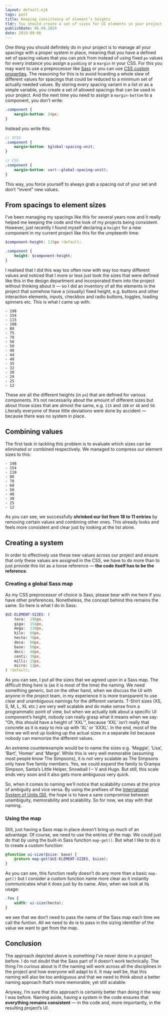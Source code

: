 ```yaml
---
layout: default.njk
tags: post
title: Keeping consistency of element’s heights
tldr: You should create a set of sizes for UI elements in your project, so you are more consistent when it comes to the height of individual elements and the overall vertical appearance of your UI.
publishDate: 06.09.2019 
date: 2019-09-06
---
```


One thing you should definitely do in your project is to manage all your spacings with a proper system in place, meaning that you have a defined set of spacing values that you can pick from instead of using fixed `px` values for every instance you assign a `padding` or a `margin` in your CSS. For this you may want to use a preprocessor like [Sass](https://sass-lang.com) or you can use [CSS custom properties](https://developer.mozilla.org/en-US/docs/Web/CSS/--*). The reasoning for this is to avoid hoarding a whole slew of different values for spacings that could be reduced to a minimum set of actually needed values. By storing every spacing variant in a list or as a simple variable, you create a set of allowed spacings that can be used in your project. And the next time you need to assign a `margin-bottom` to a component, you don’t write:

```css
.component {
    margin-bottom: 24px;
}
```

Instead you write this:

```scss
// SCSS
.component {
    margin-bottom: $global-spacing-unit;
}

// CSS
.component {
    margin-bottom: var(--global-spacing-unit);
}
```

This way, you force yourself to always grab a spacing out of your set and don’t “invent” new values.

## From spacings to element sizes

I’ve been managing my spacings like this for several years now and it really helped me keeping the code and the look of my projects being consistent. However, just recently I found myself declaring a `height` for a new component in my current project like this for the umpteenth time:

```scss
$component-height: 115px !default;

.component {
    height: $component-height;
}
```

I realised that I did this way too often now with way too many different values and noticed that I more or less just took the sizes that were defined like this in the design department and incorporated them into the project without thinking about it — so I did an inventory of all the elements in the project that somehow have a (visually) fixed height, e.g. buttons and other interaction elements, inputs, checkbox and radio buttons, toggles, loading spinners etc. This is what I came up with:

```
- 198
- 154
- 115
- 108
- 80
- 75
- 70
- 58
- 50
- 48
- 44
- 40
- 35
- 32
- 30
- 29
- 25
- 12
```

These are all the different heights (in `px`) that are defined for various components. It’s not necessarily about the amount of different sizes but about those sizes that are almost the same, e.g. `115` and `108` or `48` and `50`. Literally everyone of these little deviations were done by accident — because there was no system in place.

## Combining values

The first task in tackling this problem is to evaluate which sizes can be eliminated or combined respectively. We managed to compress our element sizes to this:

```
- 198
- 154
- 110
- 80
- 70
- 60
- 50
- 40
- 30
- 25
- 12
```

As you can see, we successfully **shrinked our list from 18 to 11 entries** by removing certain values and combining other ones. This already looks and feels more consistent and clear just by looking at the list alone.

## Creating a system

In order to effectively use these new values across our project and ensure that only these values are assigned in the CSS, we have to do more than to just provide this list as a loose reference — **the code itself has to be the reference**.

### Creating a global Sass map

As my CSS preprocessor of choice is Sass, please bear with me here if you have other preferences. Nonetheless, the concept behind this remains the same. So here is what I do in Sass:

```scss
$UI-ELEMENT-SIZES: (
    tera:  198px,
    giga:  154px,
    mega:  110px,
    kilo:  80px,
    hecto: 70px,
    deca:  60px,
    base:  50px,
    deci:  40px,
    centi: 30px,
    milli: 25px,
    micro: 12px,
) !default;
```

As you can see, I put all the sizes that we agreed upon in a Sass map. The difficult thing here is (as it is most of the time) the naming. We need something generic, but on the other hand, when we discuss the UI with anyone in the project team, in my experience it is more transparent to use clear and unambiguous namings for the different variants. T-Shirt sizes (XS, S, M, L, XL etc.) are very well scalable and do make sense from a programmatic point of view, but when we actually _talk_ about a specific UI component’s height, nobody can really grasp what it means when we say: “Oh, this should have a height of ‘XXL’”, because ‘XXL’ isn’t really that concrete as it is easy to mix up with ‘XL’ or ‘XXXL’. In the end, most of the time we will end up looking up the actual sizes in a separate list because nobody can memorize the different values.

An extreme counterexample would be to name the sizes e.g. ‘Maggie’, ‘Lisa’, ‘Bart’, ‘Homer’ and ‘Marge’. While this is very well memorable (assuming most people know The Simpsons), it is not very scalable as The Simpsons only have five family members. Yes, we could expand the family to Grampa Simpson, Santa’s Little Helper, Snowball I – V and Hugo. But still, this scale ends very soon and it also gets more ambiguous very quick.

So, when it comes to naming we’ll notice that scalability comes at the price of ambiguity and vice versa. By using the prefixes of the [International System of Units (SI)](https://en.wikipedia.org/wiki/International_System_of_Units#Prefixes), the hope is to have a sane compromise between unambiguity, memorability and scalability. So for now, we stay with that naming.

### Using the map

Still, just having a Sass map in place doesn’t bring us much of an advantage. Of course, we need to use the entries of the map. We could just do that by using the built-in Sass function `map-get()`. But what I like to do is to create a custom function:

```scss
@function ui-size($size: base) {
    @return map-get($UI-ELEMENT-SIZES, $size);
}
```

As you can see, this function really doesn’t do any more than a basic `map-get()` but I consider a custom function name more clear as it instantly communicates what it does just by its name. Also, when we look at its usage:

```scss
.foo {
    width: ui-size(hecto);
}
```

we see that we don’t need to pass the name of the Sass map each time we call the funtion. All we need to do is to pass in the sizing identifier of the value we want to get from the map.

## Conclusion

The approach depicted above is something I’ve never done in a project before. I do not doubt that the Sass part of it doesn’t work technically. The thing I’m curious about is if the naming will work across all the disciplines in the project and how everyone will adapt to it. It may well be, that this naming will also be too ambiguous and that we need to think about a better naming approach that’s more memorable, yet still scalable.

Anyway, I’m sure that this approach is certainly better than doing it the way I was before. Naming aside, having a system in the code ensures that **everything remains consistent** — in the code and, more importantly, in the resulting project’s UI.

